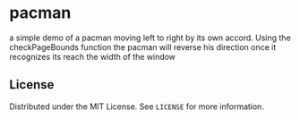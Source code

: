# pacman
a simple demo of a pacman moving left to right by its own accord.
Using the checkPageBounds function the pacman will reverse his direction once it recognizes its reach the width of the window

## License

Distributed under the MIT License. See `LICENSE` for more information.
